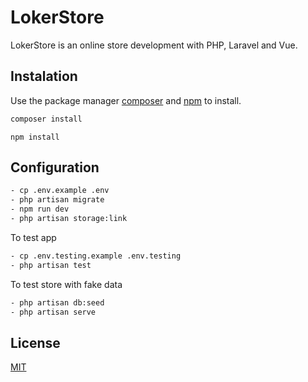 # LokerStore

LokerStore is an online store development with PHP, Laravel and Vue.

## Instalation

Use the package manager [composer](https://getcomposer.org/download/) and [npm](https://nodejs.org/es/) to install.

```bash
composer install
```
```node
npm install
```

## Configuration

```bash
- cp .env.example .env
- php artisan migrate
- npm run dev
- php artisan storage:link
```
To test app
```bash
- cp .env.testing.example .env.testing
- php artisan test
```
 To test store with fake data
```bash
- php artisan db:seed
- php artisan serve
```

## License
[MIT](https://choosealicense.com/licenses/mit/)
